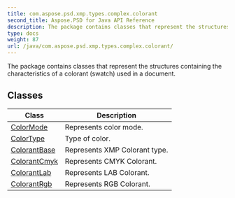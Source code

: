 ```yaml
---
title: com.aspose.psd.xmp.types.complex.colorant
second_title: Aspose.PSD for Java API Reference
description: The package contains classes that represent the structures containing the characteristics of a colorant swatch used in a document.
type: docs
weight: 87
url: /java/com.aspose.psd.xmp.types.complex.colorant/
---
```



The package contains classes that represent the structures containing the characteristics of a colorant (swatch) used in a document.


## Classes

| Class | Description |
| --- | --- |
| [ColorMode](../com.aspose.psd.xmp.types.complex.colorant/colormode) | Represents color mode. |
| [ColorType](../com.aspose.psd.xmp.types.complex.colorant/colortype) | Type of color. |
| [ColorantBase](../com.aspose.psd.xmp.types.complex.colorant/colorantbase) | Represents XMP Colorant type. |
| [ColorantCmyk](../com.aspose.psd.xmp.types.complex.colorant/colorantcmyk) | Represents CMYK Colorant. |
| [ColorantLab](../com.aspose.psd.xmp.types.complex.colorant/colorantlab) | Represents LAB Colorant. |
| [ColorantRgb](../com.aspose.psd.xmp.types.complex.colorant/colorantrgb) | Represents RGB Colorant. |
